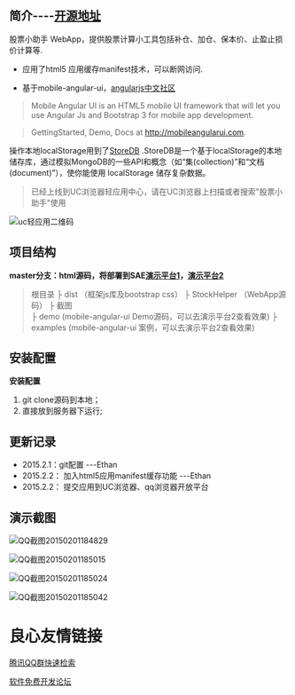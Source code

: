 简介----[开源地址](http://git.oschina.net/ethanzhu/stockhelper)
--
股票小助手 WebApp，提供股票计算小工具包括补仓、加仓、保本价、止盈止损价计算等.

* 应用了html5 应用缓存manifest技术，可以断网访问.

* 基于mobile-angular-ui，[angularjs中文社区](http://www.angularjs.cn/)

> Mobile Angular UI is an HTML5 mobile UI framework that will let you use Angular Js and     Bootstrap 3 for mobile app development.

> GettingStarted, Demo, Docs at http://mobileangularui.com.

操作本地localStorage用到了[StoreDB](https://github.com/djyde/StoreDB/)
.StoreDB是一个基于localStorage的本地储存库，通过模拟MongoDB的一些API和概念（如“集(collection)”和“文档(document)”），使你能使用 localStorage 储存复杂数据。

> 已经上线到UC浏览器轻应用中心，请在UC浏览器上扫描或者搜索"股票小助手"使用

![uc轻应用二维码](http://plus.uc.cn/qrcode?appId=5224)


项目结构
----
**master分支：html源码，将部署到SAE[演示平台1](http://qmxlabs.sinaapp.com/StockHelper/)，[演示平台2](http://stockhelp.oschina.mopaas.com/)**
> 根目录 
> ├ dist （框架js库及bootstrap css） 
> ├ StockHelper （WebApp源码） 
> ├ 截图  
> ├ demo (mobile-angular-ui Demo源码，可以去演示平台2查看效果) 
> ├ examples (mobile-angular-ui 案例，可以去演示平台2查看效果) 

安装配置
----

**安装配置**

1. git clone源码到本地；
2. 直接放到服务器下运行;


更新记录
----

 - 2015.2.1：git配置  ---Ethan
 - 2015.2.2： 加入html5应用manifest缓存功能  ---Ethan
 - 2015.2.2： 提交应用到UC浏览器、qq浏览器开放平台


演示截图
----

![QQ截图20150201184829](http://git.oschina.net/uploads/images/2015/0201/190834_db3beba5_77541.png)

![QQ截图20150201185015](http://git.oschina.net/uploads/images/2015/0201/190834_cca32977_77541.png)

![QQ截图20150201185024](http://git.oschina.net/uploads/images/2015/0201/190834_ff349d85_77541.png)

![QQ截图20150201185042](http://git.oschina.net/uploads/images/2015/0201/190834_bb687c9c_77541.png)

 # 良心友情链接

[腾讯QQ群快速检索](http://u.720life.cn/s/8cf73f7c)

[软件免费开发论坛](http://u.720life.cn/s/bbb01dc0)